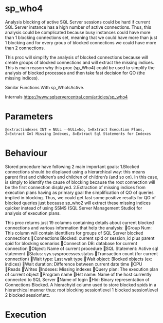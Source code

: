 # sp_who4

Analysis blocking of active SQL Server sessions could be hard if current SQL Server instance has a high number of active connections. Thus, this analysis could be complicated because busy instances could have more than 1 blocking connections set, meaning that we could have more than just 1 blocking and for every group of blocked connections we could have more than 2 connections. 

This proc will simplify the analysis of blocked connections because will create groups of blocked connections and will extract the missing indices. This is main reason why this proc (sp_Who4) could be used to simplify the analysis of blocked processes and then take fast decision for QO (the missing indices).

Similar Functions With sp_WhoIsActive.

Internals https://www.sqlservercentral.com/articles/sp_who4

# Parameters

`@extractindexes INT = NULL --NULL=No, 1=Extract Execution Plans, 2=Extract Xml Missing Indexes, 8=Extract Sql Statements for Indexes` 

# Behaviour

Stored procedure have following 2 main important goals: 
1.Blocked connections should be displayed using a hierarchical way: this means parent first and children’s and children of children’s (and so on). In this case, is simply to identify the cause of blocking because the root connection will be the first connection displayed.
2.Extraction of missing indices from execution plans having as primary goal the simplification of QO of queries implied in blocking. Thus, we could get fast some positive results for QO of blocked queries just because sp_who2 will extract these missing indices quicker instead of using SSMS (SQL Server Management Studio) for analysis of execution plans.

This proc returns just 19 columns containing details about current blocked connections and various information that help the analysis: 
Group Num: This column will contain identifiers for groups of SQL Server blocked connections
Connections Blocked: current spid  or session_id  plus parent spid for blocking scenarios
Connection DB: database for current connection
Object: Name of current procedure
SQL Statement: Active sql statement 
Status: sys.sysprocesses.status
Transaction count (for current connection)
Wait type: Last wait type
Wait object: Blocked objects (ex: indices)
Wait duration: Difference between current date time 
CPU
Reads
Writes
Indexes: Missing indexes
Query plan: The execution plan of current object
Program name
Hst name: Name of the host currently connected to SQL Server
Name of login
Hid: Binary representation of Connections Blocked. A hierachyid column used to store blocked spids in a hierarchical manner thus: root blocking session\level 1 blocked session\level 2 blocked session\etc. 

# Execution   
